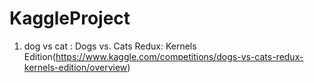 # KaggleProject

1. dog vs cat : Dogs vs. Cats Redux: Kernels Edition(https://www.kaggle.com/competitions/dogs-vs-cats-redux-kernels-edition/overview)
